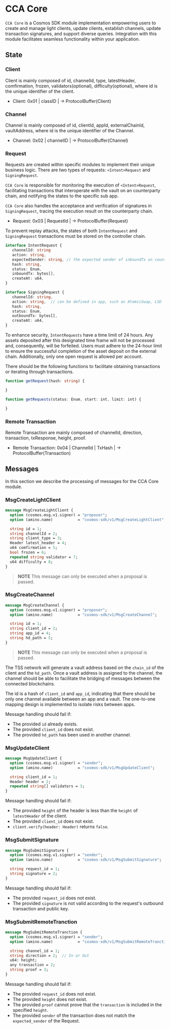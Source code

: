 # CCA Core

`CCA Core` is a Cosmos SDK module implementation empowering users to create and manage light clients, update clients, establish channels, update transaction signatures, and support diverse queries. Integration with this module facilitates seamless functionality within your application.


## State

### Client
   
Client is mainly composed of id, channelId, type, latestHeader, comfirmation, frozen, validators(optional), difficulty(optional),  where id is the unique identifier of the client.

- Client: 0x01 | classID | -> ProtocolBuffer(Client)

### Channel
   
Channel is mainly composed of id, clientId, appId, externalChainId, vaultAddress, where id is the unique identifier of the Channel.

- Channel: 0x02 | channelID | -> ProtocolBuffer(Channel)

### Request
   
Requests are created within specific modules to implement their unique business logic. There are two types of requests: `<Intent>Request` and `SigningRequest`.

`CCA Core` is responsible for monitoring the execution of `<Intent>Request`, facilitating transactions that interoperate with the vault on an counterparty chain, and notifying the states to the specific sub app.

`CCA Core` also handles the acceptance and verification of signatures in `SigningRequest`, tracing the execution result on the counterparty chain.

- Request: 0x03 | RequestId | -> ProtocolBuffer(Request)

To prevent replay attacks, the states of both `IntentRequest` and `SigningRequest` transactions must be stored on the controller chain.

```ts
interface IntentRequest {
   channelId: string
   action: string,
   expectedSender: string, // the expected sender of inboundTx on counterparty chain
   hash: string,
   status: Enum,
   inboundTx: bytes[],
   createAt: u64,
}

interface SigningRequest {
   channelId: string,
   action: string,  // can be defined in app, such as AtomicSwap, LSD
   hash: string,
   status: Enum,
   outboundTx: bytes[],
   createAt: u64,
}
```

To enhance security, `IntentRequests` have a time limit of 24 hours. Any assets deposited after this designated time frame will not be processed and, consequently, will be forfeited. Users must adhere to the 24-hour limit to ensure the successful completion of the asset deposit on the external chain. Additionally, only one open request is allowed per account.

There should be the following functions to facilitate obtaining transactions or iterating through transactions.

```ts
function getRequest(hash: string) {

}

function getRequests(status: Enum, start: int, limit: int) {

}
```


### Remote Transaction

Remote Transaction are mainly composed of channelId, direction, transaction, txResponse, height, proof. 

- Remote Transaction: 0x04 | ChannelId | TxHash | -> ProtocolBuffer(Transaction)

## Messages

In this section we describe the processing of messages for the CCA Core module.

### MsgCreateLightClient
```proto
message MsgCreateLightClient {
  option (cosmos.msg.v1.signer) = "proposer";
  option (amino.name)           = "cosmos-sdk/v1/MsgCreateLightClient";

  string id = 1;
  string channelId = 2;
  string client_type = 3;
  Header latest_header = 4;
  u64 comfirmation = 5;
  bool frozen = 6;
  repeated string validator = 7;
  u64 difficulty = 8;
}
```

> **NOTE**
> This message can only be executed when a proposal is passed.

### MsgCreateChannel
```proto
message MsgCreateChannel {
  option (cosmos.msg.v1.signer) = "proposer";
  option (amino.name)           = "cosmos-sdk/v1/MsgCreateChannel";

  string id = 1;
  string client_id = 2;
  string app_id = 4;
  string hd_path = 5;
}
```

> **NOTE**
> This message can only be executed when a proposal is passed.

The TSS network will generate a vault address based on the `chain_id` of the client and the `hd_path`. Once a vault address is assigned to the channel, the channel should be able to facilitate the bridging of messages between the connected blockchains.

The id is a hash of `client_id` and `app_id`, indicating that there should be only one channel available between an app and a vault. The one-to-one mapping design is implemented to isolate risks between apps.

Message handling should fail if:

- The provided `id` already exists.
- The provided `client_id` does not exist.
- The provided `hd_path` has been used in another channel.

### MsgUpdateClient

```proto
message MsgUpdateClient {
  option (cosmos.msg.v1.signer) = "sender";
  option (amino.name)           = "cosmos-sdk/v1/MsgUpdateClient";

  string client_id = 1;
  Header header = 2;
  repeated string[] validators = 3;
}
```

Message handling should fail if:

- The provided `height` of the header is less than the `height` of `latestHeader` of the client.
- The provided `client_id` does not exist.
- `client.verify(header: Header)` returns `false`.

### MsgSubmitSignature

```proto
message MsgSubmitSignature {
  option (cosmos.msg.v1.signer) = "sender";
  option (amino.name)           = "cosmos-sdk/v1/MsgSubmitSignature";

  string request_id = 1;
  string signature = 2;
}
```

Message handling should fail if:

- The provided `request_id` does not exist.
- The provided `signature` is not valid according to the request's outbound transaction and public key.

### MsgSubmitRemoteTranction

```proto
message MsgSubmitRemoteTranction {
  option (cosmos.msg.v1.signer) = "sender";
  option (amino.name)           = "cosmos-sdk/v1/MsgSubmitRemoteTranction";

  string channel_id = 1;
  string direction = 2;  // In or Out
  u64: height;
  any transaction = 2;
  string proof = 3;
}
```

Message handling should fail if:

- The provided `request_id` does not exist.
- The provided `height` does not exist.
- The provided `proof` cannot prove that the `transaction` is included in the specified `height`.
- The provided `sender` of the transaction does not match the `expected_sender` of the Request.




  
